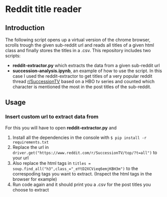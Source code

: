 # Reddit title reader

## Introduction

The following script opens up a virtual version of the chrome browser, scrolls trough the given sub-reddit url and reads all titles of a given html class and finally stores the titles in a .csv. This repository includes two scripts:

- **reddit-extractor.py** which extracts the data from a given sub-reddit url
- **succession-analysis.ipynb**, an example of how to use the script. In this case I used the reddit-extractor to get titles of a very popular reddit thread [r/SuccessionTV](https://www.reddit.com/r/SuccessionTV/) based on a HBO tv series and counted which character is mentioned the most in the post titles of the sub-reddit.

## Usage

### Insert custom url to extract data from
For this you will have to open **reddit-extractor.py** and
1. Install all the dependencies in the console with `$ pip install -r requirements.txt`
2. Replace the url in `driver.get("https://www.reddit.com/r/SuccessionTV/top/?t=all")` to your url
3. Also replace the html tags in `titles = soup.find_all("h3",class_="_eYtD2XCVieq6emjKBH3m")` to the correspoding tags you want to extract. (Inspect the html tags in the browser for example)
4. Run code again and it should print you a .csv for the post titles you choose to extract
